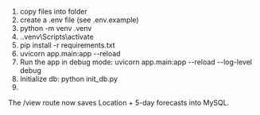 1. copy files into folder
2. create a .env file (see .env.example)
3. python -m venv .venv
4. .\.venv\Scripts\activate
5. pip install -r requirements.txt
6. uvicorn app.main:app --reload
7. Run the app in debug mode: uvicorn app.main:app --reload --log-level debug
8. Initialize db: python init_db.py
9. 

The /view route now saves Location + 5-day forecasts into MySQL.
